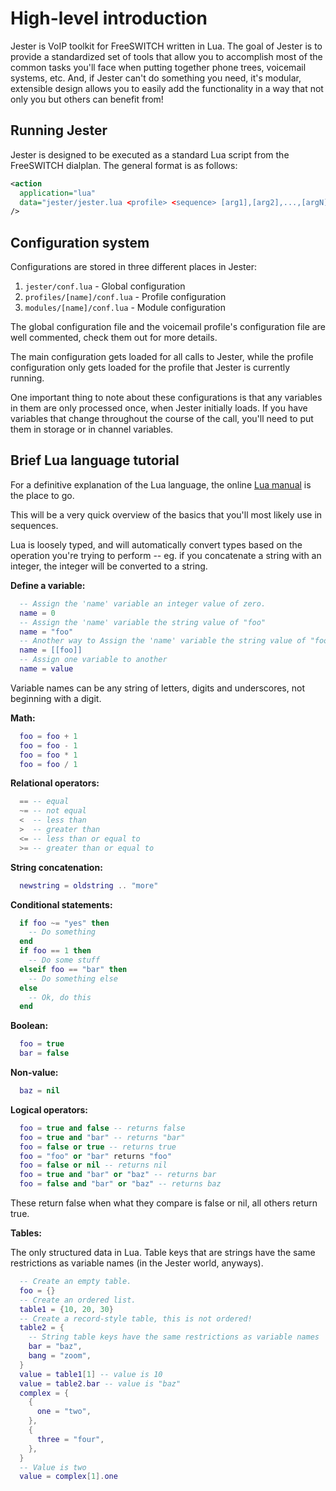 # High-level introduction

Jester is VoIP toolkit for FreeSWITCH written in Lua. The goal of Jester is to provide a standardized set of tools that allow you to accomplish most of the common tasks you'll face when putting together phone trees, voicemail systems, etc. And, if Jester can't do something you need, it's modular, extensible design allows you to easily add the functionality in a way that not only you but others can benefit from!


## Running Jester

Jester is designed to be executed as a standard Lua script from the FreeSWITCH dialplan. The general format is as follows:

```xml
<action
  application="lua"
  data="jester/jester.lua <profile> <sequence> [arg1],[arg2],...,[argN]"
/>
```


## Configuration system

Configurations are stored in three different places in Jester:

  1. <code>jester/conf.lua</code> - Global configuration
  2. <code>profiles/[name]/conf.lua</code> - Profile configuration
  3. <code>modules/[name]/conf.lua</code> - Module configuration

The global configuration file and the voicemail profile's configuration file are well commented, check them out for more details.

The main configuration gets loaded for all calls to Jester, while the profile configuration only gets loaded for the profile that Jester is currently running.

One important thing to note about these configurations is that any variables in them are only processed once, when Jester initially loads. If you have variables that change throughout the course of the call, you'll need to put them in storage or in channel variables.


## Brief Lua language tutorial

For a definitive explanation of the Lua language, the online [Lua manual](http://www.lua.org/manual/5.2) is the place to go.



This will be a very quick overview of the basics that you'll most likely use in sequences.

Lua is loosely typed, and will automatically convert types based on the operation you're trying to perform -- eg. if you concatenate a string with an integer, the integer will be converted to a string.

**Define a variable:**

```lua
  -- Assign the 'name' variable an integer value of zero.
  name = 0
  -- Assign the 'name' variable the string value of "foo"
  name = "foo"
  -- Another way to Assign the 'name' variable the string value of "foo"
  name = [[foo]]
  -- Assign one variable to another
  name = value
```

Variable names can be any string of letters, digits and underscores, not beginning with a digit.

**Math:**

```lua
  foo = foo + 1
  foo = foo - 1
  foo = foo * 1
  foo = foo / 1
```

**Relational operators:**

```lua
  == -- equal
  ~= -- not equal
  <  -- less than
  >  -- greater than
  <= -- less than or equal to
  >= -- greater than or equal to
```

**String concatenation:**

```lua
  newstring = oldstring .. "more"
```

**Conditional statements:**

```lua
  if foo ~= "yes" then
    -- Do something
  end
  if foo == 1 then
    -- Do some stuff
  elseif foo == "bar" then
    -- Do something else
  else
    -- Ok, do this
  end
```

**Boolean:**

```lua
  foo = true
  bar = false
```

**Non-value:**

```lua
  baz = nil
```

**Logical operators:**

```lua
  foo = true and false -- returns false
  foo = true and "bar" -- returns "bar"
  foo = false or true -- returns true
  foo = "foo" or "bar" returns "foo"
  foo = false or nil -- returns nil
  foo = true and "bar" or "baz" -- returns bar
  foo = false and "bar" or "baz" -- returns baz
```

These return false when what they compare is false or nil, all others return true.

**Tables:**

The only structured data in Lua. Table keys that are strings have the same restrictions as variable names (in the Jester world, anyways).

```lua
  -- Create an empty table.
  foo = {}
  -- Create an ordered list.
  table1 = {10, 20, 30}
  -- Create a record-style table, this is not ordered!
  table2 = {
    -- String table keys have the same restrictions as variable names
    bar = "baz",
    bang = "zoom",
  }
  value = table1[1] -- value is 10
  value = table2.bar -- value is "baz"
  complex = {
    {
      one = "two",
    },
    {
      three = "four",
    },
  }
  -- Value is two
  value = complex[1].one
```

